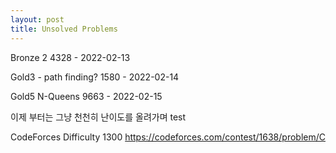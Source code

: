 ```yaml
---
layout: post
title: Unsolved Problems
---
```


Bronze 2
4328 - 2022-02-13

Gold3 - path finding?
1580 - 2022-02-14

Gold5
N-Queens 9663 - 2022-02-15

이제 부터는 그냥 천천히 난이도를 올려가며
test

CodeForces Difficulty 1300
https://codeforces.com/contest/1638/problem/C
